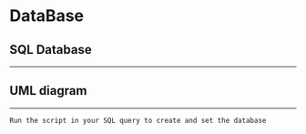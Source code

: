 # DataBase

## SQL Database

---

## UML diagram

---

`Run the script in your SQL query to create and set the database`
